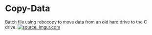 # Copy-Data
Batch file using robocopy to move data from an old hard drive to the C drive.
<a href="https://imgur.com/hsNT7hi"><img src="https://i.imgur.com/hsNT7hi.png" title="source: imgur.com" /></a>
